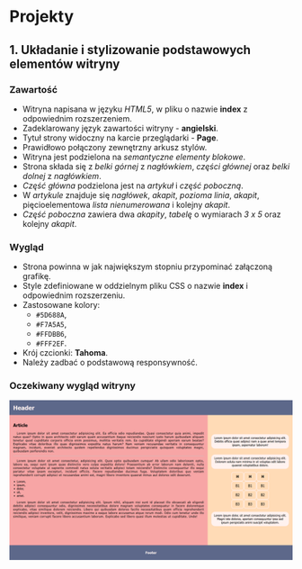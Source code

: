 
<a name = "projekty"></a>
# Projekty

## 1. Układanie i stylizowanie podstawowych elementów witryny

### Zawartość
* Witryna napisana w języku *HTML5*, w pliku o nazwie **index** z odpowiednim rozszerzeniem.
* Zadeklarowany język zawartości witryny - **angielski**.
* Tytuł strony widoczny na karcie przeglądarki - **Page**.
* Prawidłowo połączony zewnętrzny arkusz stylów.
* Witryna jest podzielona na *semantyczne elementy blokowe*.
* Strona składa się z *belki górnej* z *nagłówkiem*, *części głównej* oraz *belki dolnej* z *nagłówkiem*.
* *Część główna* podzielona jest na *artykuł* i *część poboczną*.
* W *artykule* znajduje się *nagłówek*, *akapit*, *pozioma linia*, *akapit*, pięcioelementowa *lista nienumerowana* i kolejny *akapit*.
* *Część poboczna* zawiera dwa *akapity*, *tabelę* o wymiarach *3 x 5* oraz kolejny *akapit*.

### Wygląd

* Strona powinna w jak największym stopniu przypominać załączoną grafikę.
* Style zdefiniowane w oddzielnym pliku CSS o nazwie **index** i odpowiednim rozszerzeniu.
* Zastosowane kolory:
  * `#5D688A`,
  * `#F7A5A5`,
  * `#FFDBB6`,
  * `#FFF2EF`.
* Krój czcionki: **Tahoma**.
* Należy zadbać o podstawową responsywność.

### Oczekiwany wygląd witryny

![Strona - p1](img/p1.png)
